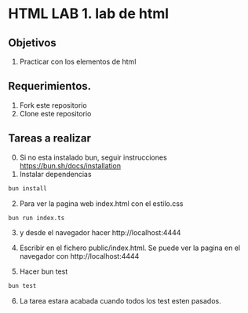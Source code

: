 # HTML LAB 1. lab de html
## Objetivos
1. Practicar con los elementos de html

## Requerimientos.
1. Fork este repositorio
2. Clone este repositorio

## Tareas a realizar
0. Si no esta instalado bun, seguir instrucciones https://bun.sh/docs/installation
1. Instalar dependencias
 ```bash
 bun install
 ```
2. Para ver la pagina web index.html con el estilo.css
```bash
bun run index.ts
```
3. y desde el navegador hacer http://localhost:4444

4. Escribir en el fichero public/index.html. Se puede ver la pagina en el navegador con http://localhost:4444

5. Hacer bun test
```bash
bun test
```
6. La tarea estara acabada cuando todos los test esten pasados.






